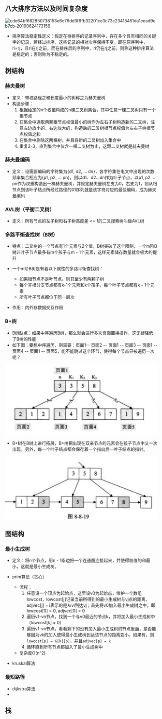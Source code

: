 ## 八大排序方法以及时间复杂度

![cde64bf682850738153e6c76dd3f6fb32201ce3c73c23415451da1eead9eb7cb-20190624173156](C:\Users\huany\Documents\note\pictures\cde64bf682850738153e6c76dd3f6fb32201ce3c73c23415451da1eead9eb7cb-20190624173156.jpg)

-   排序算法稳定性定义：假定在待排序的记录序列中，存在多个具有相同的关键字的记录，若经过排序，这些记录的相对次序保持不变，即在原序列中，ri=rj，且ri在rj之前，而在排序后的序列中，ri仍在rj之前，则称这种排序算法是稳定的；否则称为不稳定的。

## 树结构

### 赫夫曼树

-   定义：带权路径之和长度最小的树称之为赫夫曼树
-   构造步骤：
    1.  根据给定的n个权值构成的n棵二叉树集合，其中任意一棵二叉树只有一个根节点
    2.  在集合中选取两颗根节点权值最小的树作为左右子树构造新的二叉树，注意左边放小的，右边放大的，构造后的二叉树根节点权值为左右子树根节点权值之和
    3.  在集合中删除这两棵树，并且将新的二叉树加入集合中
    4.  重复2-3，直到集合中仅含一棵二叉树为止，这颗二叉树就是赫夫曼树

### 赫夫曼编码

-   定义：设需要编码的字符集为{d1, d2, ... dn}，各字符集在电文中出现的次数频率集合相应为{p1, p2, ... pn}，则以d1、d2...dn作为叶子节点，以p1, p2 ... pn作为权重构造出一棵赫夫曼树，并规定赫夫曼树左支为0，右支为1，则从根节点到该叶子结点所经过路径的01序列就是该字符对应的最佳编码，成为赫夫曼编码

### AVL树（平衡二叉树）

-   定义：所有节点的左子树和右子树高度差 <= 1的二叉搜索树叫做AVL树

### 多路平衡查找树（B树）

-   特点：二叉树的一个节点有1个元素与2个值，B树突破了这个限制，一个m阶B树非叶子节点最多有m个孩子与m - 1个元素，这样元素储存数量就会极大的提升

-   一个m阶B树是有着以下属性的多路平衡查找树：
    -   如果根节点不是叶节点，则其至少有两颗子树
    -   每个非根分支节点都有k-1个元素和k个孩子，每个叶子节点都有k - 1个元素
    -   所有叶子节点都位于同一层次
-   作用：内外存数据交互作用

### B+树

-   B树缺点：如果中序遍历B树，那么就会进行多次页面置换操作，这无疑降低了B树的性能
-   如下图：要想中序遍历，则需要：页面1-- 页面2 -- 页面1 -- 页面3 -- 页面1 -- 页面4 -- 页面1 -- 页面5，能不能跳过这个环节，使得每个节点只被遍历一次呢？

![image-20210522202136773](../../pictures/image-20210522202136773-1621686102890.png)

-   B+树在B树上进行拓展，B+树把出现在双亲节点的元素会在孩子节点中又一次出现。另外，每一个叶子结点都会保存着一个指向后一叶子结点的指针。

![image-20210522202554462](../../pictures/image-20210522202554462-1621686359388.png)

## 图结构

### 最小生成树

-   定义：将n个节点，用n - 1条边把一个连通图连接起来，并使得权值的和最小，这就是最小生成树。

-   prim算法（贪心）
    -   流程：
        1.  任意设一个顶点为起始点，这里设v0为起始点，维护一个数组lowcost，lowcost[j]记录当前所得到的最小生成树与vj点的距离，adjvec[j] = i表示的是从vi到达vj；首先将v0加入最小生成树之中，即lowcost[0] = 0, adjvec[0] = 0
        2.  遍历v1-vn节点，找到一个与v0最近的节点k，并将加入最小生成树中（lowcost[k] = 0）
        3.  遍历v1-vn节点，看看剩下的没有加入最小生成树的节点里面，是否能够因为vk的加入使得最小生成树到达该节点的距离变小，如果有，则`lowcost[p] = G[k][p]`，并且`adjvec[p] = k`
        4.  循环直到所有节点都加入了最小生成树中
    -   复杂度O(n^2)
-   kruskal算法

### 最短路径

-   dijkstra算法
-   

## 栈



